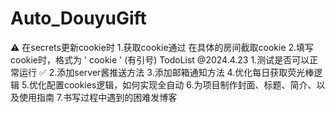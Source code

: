 # Auto_DouyuGift
⚠️
在secrets更新cookie时
    1.获取cookie通过 在具体的房间截取cookie
    2.填写cookie时，格式为 ' cookie ' (有引号) 
TodoList
    @2024.4.23 
    1.测试是否可以正常运行 ✅
    2.添加server酱推送方法
    3.添加邮箱通知方法
    4.优化每日获取荧光棒逻辑
    5.优化配置cookies逻辑，如何实现全自动
    6.为项目制作封面、标题、简介、以及使用指南
    7.书写过程中遇到的困难发博客
